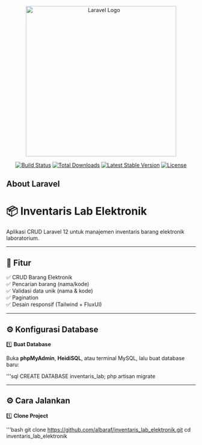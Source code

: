 <p align="center"><a href="https://laravel.com" target="_blank"><img src="https://raw.githubusercontent.com/laravel/art/master/logo-lockup/5%20SVG/2%20CMYK/1%20Full%20Color/laravel-logolockup-cmyk-red.svg" width="400" alt="Laravel Logo"></a></p>

<p align="center">
<a href="https://github.com/laravel/framework/actions"><img src="https://github.com/laravel/framework/workflows/tests/badge.svg" alt="Build Status"></a>
<a href="https://packagist.org/packages/laravel/framework"><img src="https://img.shields.io/packagist/dt/laravel/framework" alt="Total Downloads"></a>
<a href="https://packagist.org/packages/laravel/framework"><img src="https://img.shields.io/packagist/v/laravel/framework" alt="Latest Stable Version"></a>
<a href="https://packagist.org/packages/laravel/framework"><img src="https://img.shields.io/packagist/l/laravel/framework" alt="License"></a>
</p>

## About Laravel

# 📦 Inventaris Lab Elektronik

Aplikasi CRUD Laravel 12 untuk manajemen inventaris barang elektronik laboratorium.

---

## 🚀 Fitur

✅ CRUD Barang Elektronik  
✅ Pencarian barang (nama/kode)  
✅ Validasi data unik (nama & kode)  
✅ Pagination  
✅ Desain responsif (Tailwind + FluxUI)

---
## ⚙️ Konfigurasi Database

1️⃣ **Buat Database**

Buka **phpMyAdmin**, **HeidiSQL**, atau terminal MySQL, lalu buat database baru:

'''sql
CREATE DATABASE inventaris_lab;
php artisan migrate

---
## ⚙️ Cara Jalankan

1️⃣ **Clone Project**

'''bash
git clone https://github.com/albaraf/inventaris_lab_elektronik.git
cd inventaris_lab_elektronik
